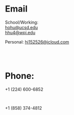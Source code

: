 

# Email

School/Working:
<br>
[hohu@ucsd.edu](mailto:hohu@ucsd.edu)
<br>
[hhu4@wpi.edu](mailto:hhu4@wpi.edu)


Personal:
[hj152526@icloud.com](mailto:hj152526@icloud.com)

<br>
<br>

# Phone:
+1 (224) 600-6852

<br>
<be>

+1 (858) 374-4812
